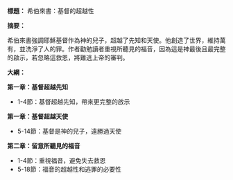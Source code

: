 **標題：** 希伯來書：基督的超越性

**摘要：**

希伯來書強調耶穌基督作為神的兒子，超越了先知和天使。他創造了世界，維持萬有，並洗淨了人的罪。作者勸勉讀者重視所聽見的福音，因為這是神最後且最完整的啟示，若忽略這救恩，將難逃上帝的審判。

**大綱：**

**第一章：基督超越先知**
* 1-4節：基督超越先知，帶來更完整的啟示

**第一章：基督超越天使**
* 5-14節：基督是神的兒子，遠勝過天使

**第二章：留意所聽見的福音**
* 1-4節：重視福音，避免失去救恩
* 5-18節：福音的超越性和逃罪的必要性